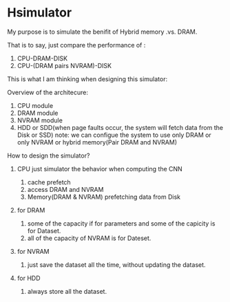 # Hsimulator
My purpose is to simulate the benifit of Hybrid memory .vs. DRAM.

That is to say, just compare the performance of :
1) CPU-DRAM-DISK
2) CPU-(DRAM pairs NVRAM)-DISK

This is what I am thinking when designing this simulator:

Overview of the architecure:
1) CPU module
2) DRAM module
3) NVRAM module
4) HDD or SDD(when page faults occur, the system will fetch data from the Disk or SSD)
note: we can configue the system to use only DRAM or only NVRAM or hybrid memory(Pair DRAM and NVRAM)

How to design the simulator?
1. CPU just simulator the behavior when computing the CNN
   1) cache prefetch
   2) access DRAM and NVRAM 
   3) Memory(DRAM & NVRAM) prefetching data from Disk

2. for DRAM
   1) some of the capacity if for parameters and some of the capicity is for Dataset.
   2) all of the capacity of NVRAM is for Dateset.

3. for NVRAM
   1) just save the dataset all the time, without updating the dataset.

4. for HDD
   1) always store all the dataset.




